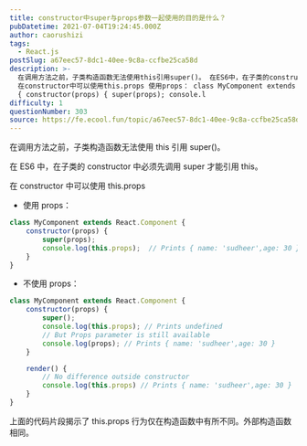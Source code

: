 ```yaml
---
title: constructor中super与props参数一起使用的目的是什么？
pubDatetime: 2021-07-04T19:24:45.000Z
author: caorushizi
tags:
  - React.js
postSlug: a67eec57-8dc1-40ee-9c8a-ccfbe25ca58d
description: >-
  在调用方法之前，子类构造函数无法使用this引用super()。 在ES6中，在子类的constructor中必须先调用super才能引用this。
  在constructor中可以使用this.props 使用props： class MyComponent extends React.Component
  { constructor(props) { super(props); console.l
difficulty: 1
questionNumber: 303
source: https://fe.ecool.fun/topic/a67eec57-8dc1-40ee-9c8a-ccfbe25ca58d
---
```


在调用方法之前，子类构造函数无法使用 this 引用 super()。

在 ES6 中，在子类的 constructor 中必须先调用 super 才能引用 this。

在 constructor 中可以使用 this.props

- 使用 props：

```react.js
class MyComponent extends React.Component {
    constructor(props) {
        super(props);
        console.log(this.props);  // Prints { name: 'sudheer',age: 30 }
    }
}
```

- 不使用 props：

```react.js
class MyComponent extends React.Component {
    constructor(props) {
        super();
        console.log(this.props); // Prints undefined
        // But Props parameter is still available
        console.log(props); // Prints { name: 'sudheer',age: 30 }
    }

    render() {
        // No difference outside constructor
        console.log(this.props) // Prints { name: 'sudheer',age: 30 }
    }
}
```

上面的代码片段揭示了 this.props 行为仅在构造函数中有所不同。外部构造函数相同。
